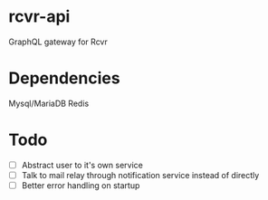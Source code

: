 # rcvr-api
GraphQL gateway for Rcvr

# Dependencies
Mysql/MariaDB
Redis

# Todo
 - [ ] Abstract user to it's own service
 - [ ] Talk to mail relay through notification service instead of directly
 - [ ] Better error handling on startup
